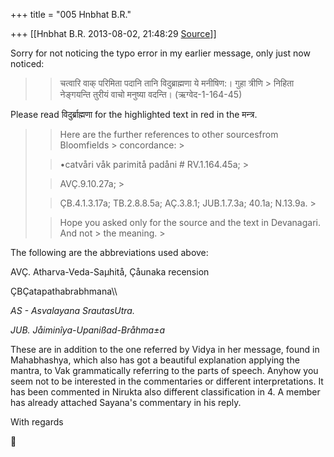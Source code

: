 +++
title = "005 Hnbhat B.R."

+++
[[Hnbhat B.R.	2013-08-02, 21:48:29 [Source](https://groups.google.com/g/samskrita/c/PO5PKtbc6XA)]]



Sorry for not noticing the typo error in my earlier message, only just now noticed:

  

> 
> > 
> > चत्वारि वाक् परिमिता पदानि तानि विदुब्राह्मणा ये मनीषिण:। गुहा त्रीणि > निहिता नेङ्गयन्ति तुरीयं वाचो मनुष्या वदन्ति। (ऋग्वेद-1-164-45)  
> > 
> > 
> >   
> > 
> > 

  

Please read विदुर्ब्राह्मणा for the highlighted text in red in the मन्त्र.

  

> 
> > 
> > 
> > 
> > Here are the further references to other sourcesfrom Bloomfields > concordance: >
> 
> > 
> > 
> > 
> > •catvåri våk parimitå padåni # RV.1.164.45a; >
> 
> >  >
> 
> > AVÇ.9.10.27a; >
> 
> >  >
> 
> > ÇB.4.1.3.17a; TB.2.8.8.5a; AÇ.3.8.1; JUB.1.7.3a; 40.1a; N.13.9a. >
> 
> > 
> >   
> > 
> > 
> > Hope you asked only for the source and the text in Devanagari. And not > the meaning. >
> 
> > 
> >   
> > 
> >   
> > 
> > 

  

The following are the abbreviations  used above:

  

AVÇ. Atharva-Veda-Saµhitå, Çåunaka recension  



ÇBÇatapathabrabhmana\\\\

*AS - Asvalayana SrautasUtra.*

*JUB. Jåiminîya-Upanißad-Bråhma±a*  

  

These are in addition to the one referred by Vidya in her message, found in Mahabhashya, which also has got a beautiful explanation applying the mantra, to Vak grammatically referring to the parts of speech. Anyhow you seem not to be interested in the commentaries or different interpretations. It has been commented in Nirukta also different classification in 4. A member has already attached Sayana's commentary in his reply.

  

  

With regards  
  
  




